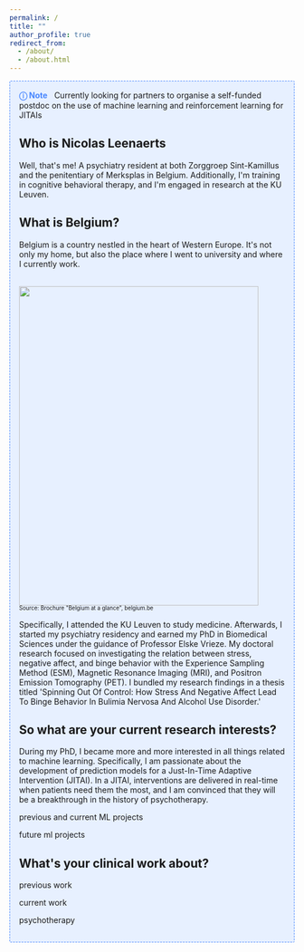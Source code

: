 ```yaml
---
permalink: /
title: ""
author_profile: true
redirect_from:
  - /about/
  - /about.html
---
```


<div style="background: #E7F0FF; border: 1px dashed #4786FF; border-radius: 2px; padding: 1rem; margin-bottom: 1rem">
 <span style="font-weight: bold; color: #4786FF; padding-right: 0.5rem;">ⓘ Note</span>
 Currently looking for partners to organise a self-funded postdoc on the use of machine learning and reinforcement learning for JITAIs

## Who is Nicolas Leenaerts

Well, that's me! A psychiatry resident at both Zorggroep Sint-Kamillus and the penitentiary of Merksplas in Belgium. Additionally, I'm training in cognitive behavioral therapy, and I'm engaged in research at the KU Leuven.

## What is Belgium?
Belgium is a country nestled in the heart of Western Europe. It's not only my home, but also the place where I went to university and where I currently work.

<br/><img src='/images/Belgium.png' width="423" height="564">
<br/><sup><sub>Source: Brochure "Belgium at a glance", belgium.be</sub></sup>

Specifically, I attended the KU Leuven to study medicine. Afterwards, I started my psychiatry residency and earned my PhD in Biomedical Sciences under the guidance of Professor Elske Vrieze. My doctoral research focused on investigating the relation between stress, negative affect, and binge behavior with the Experience Sampling Method (ESM), Magnetic Resonance Imaging (MRI), and Positron Emission Tomography (PET). I bundled my research findings in a thesis titled 'Spinning Out Of Control: How Stress And Negative Affect Lead To Binge Behavior In Bulimia Nervosa And Alcohol Use Disorder.'

## So what are your current research interests?

During my PhD, I became more and more interested in all things related to machine learning. Specifically, I am passionate about the development of prediction models for a Just-In-Time Adaptive Intervention (JITAI). In a JITAI, interventions are delivered in  real-time when patients need them the most, and I am convinced that they will be a breakthrough in the history of psychotherapy.

previous and current ML projects

future ml projects

## What's your clinical work about?

previous work

current work

psychotherapy
